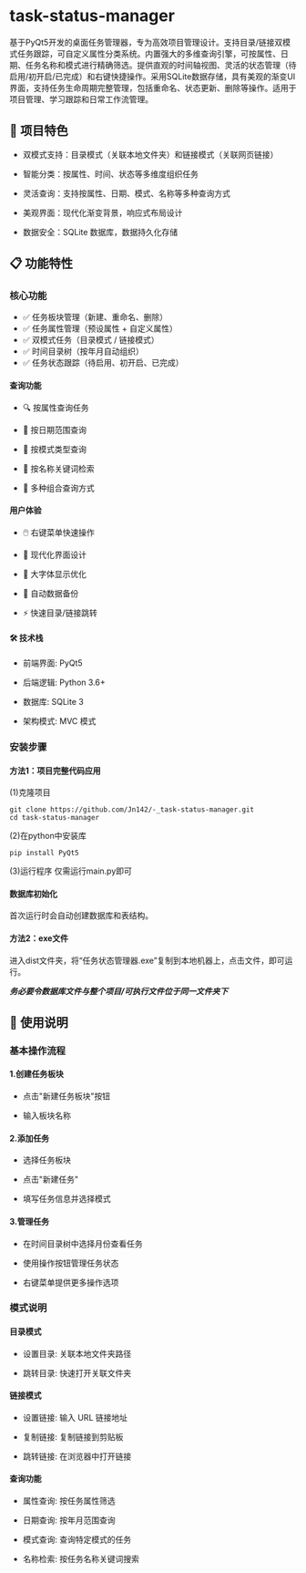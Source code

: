 # task-status-manager
基于PyQt5开发的桌面任务管理器，专为高效项目管理设计。支持目录/链接双模式任务跟踪，可自定义属性分类系统。内置强大的多维查询引擎，可按属性、日期、任务名称和模式进行精确筛选。提供直观的时间轴视图、灵活的状态管理（待启用/初开启/已完成）和右键快捷操作。采用SQLite数据存储，具有美观的渐变UI界面，支持任务生命周期完整管理，包括重命名、状态更新、删除等操作。适用于项目管理、学习跟踪和日常工作流管理。

## 🌟 项目特色
* 双模式支持：目录模式（关联本地文件夹）和链接模式（关联网页链接）
* 智能分类：按属性、时间、状态等多维度组织任务
* 灵活查询：支持按属性、日期、模式、名称等多种查询方式

* 美观界面：现代化渐变背景，响应式布局设计

* 数据安全：SQLite 数据库，数据持久化存储

## 📋 功能特性
### 核心功能

* ✅ 任务板块管理（新建、重命名、删除）
* ✅ 任务属性管理（预设属性 + 自定义属性）
* ✅ 双模式任务（目录模式 / 链接模式）
* ✅ 时间目录树（按年月自动组织）
* ✅ 任务状态跟踪（待启用、初开启、已完成）

#### 查询功能

* 🔍 按属性查询任务

* 📅 按日期范围查询

* 🔗 按模式类型查询

* 📝 按名称关键词检索

* 🎯 多种组合查询方式

#### 用户体验

* 🖱️ 右键菜单快速操作

* 🎨 现代化界面设计

* 📱 大字体显示优化

* 💾 自动数据备份

* ⚡ 快速目录/链接跳转

#### 🛠️ 技术栈
* 前端界面: PyQt5

* 后端逻辑: Python 3.6+

* 数据库: SQLite 3

* 架构模式: MVC 模式

### 安装步骤

#### 方法1：项目完整代码应用
(1)克隆项目
```
git clone https://github.com/Jn142/-_task-status-manager.git
cd task-status-manager
```
(2)在python中安装库
```
pip install PyQt5
```
(3)运行程序
仅需运行main.py即可
#### 数据库初始化
首次运行时会自动创建数据库和表结构。



#### 方法2：exe文件
进入dist文件夹，将“任务状态管理器.exe”复制到本地机器上，点击文件，即可运行。

_**务必要令数据库文件与整个项目/可执行文件位于同一文件夹下**_

## 🚀 使用说明
### 基本操作流程
#### 1.创建任务板块

* 点击"新建任务板块"按钮

* 输入板块名称

#### 2.添加任务

* 选择任务板块

* 点击"新建任务"

* 填写任务信息并选择模式

#### 3.管理任务

* 在时间目录树中选择月份查看任务

* 使用操作按钮管理任务状态

* 右键菜单提供更多操作选项

### 模式说明
#### 目录模式
* 设置目录: 关联本地文件夹路径

* 跳转目录: 快速打开关联文件夹

#### 链接模式
* 设置链接: 输入 URL 链接地址

* 复制链接: 复制链接到剪贴板

* 跳转链接: 在浏览器中打开链接

#### 查询功能
* 属性查询: 按任务属性筛选

* 日期查询: 按年月范围查询

* 模式查询: 查询特定模式的任务

* 名称检索: 按任务名称关键词搜索